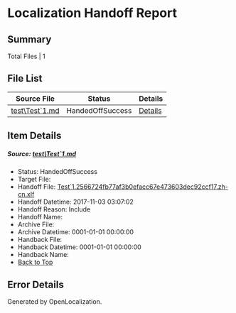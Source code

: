 # <a name='report-top'></a> Localization Handoff Report

## Summary
 Total Files | 1

## File List
 Source File | Status | Details 
 ----------- | ------ | ------- 
 [test\Test`1.md](https://github.com/OpenLocalizationTestOrg/LocaleLowerCaseTest/blob/8cd205b1e1ce0b94ef1c0cd44e6433d4c58f7be2/test/Test%601.md) | HandedOffSuccess | [Details](#6920c3866aa9379c2624e8c2f4ab61945b2b28812)

## Item Details
##### <a name='6920c3866aa9379c2624e8c2f4ab61945b2b28812'></a> Source: [test\Test`1.md](https://github.com/OpenLocalizationTestOrg/LocaleLowerCaseTest/blob/8cd205b1e1ce0b94ef1c0cd44e6433d4c58f7be2/test/Test%601.md)
* Status: HandedOffSuccess
* Target File: 
* Handoff File: [Test`1.2566724fb77af3b0efacc67e473603dec92ccf17.zh-cn.xlf](https://github.com/OpenLocalizationTestOrg/LocaleLowerCaseTest.handoff/blob/c652089c2d26f044f7f98e1809f46899af062e89/ol-handoff/OpenLocalizationTestOrg/LocaleLowerCaseTest.zh-cn/master/Test%601.2566724fb77af3b0efacc67e473603dec92ccf17.zh-cn.xlf)
* Handoff Datetime: 2017-11-03 03:07:02
* Handoff Reason: Include
* Handoff Name: 
* Archive File: 
* Archive Datetime: 0001-01-01 00:00:00
* Handback File: 
* Handback Datetime: 0001-01-01 00:00:00
* Handback Name: 
* [Back to Top](#report-top)


## Error Details

Generated by OpenLocalization.
